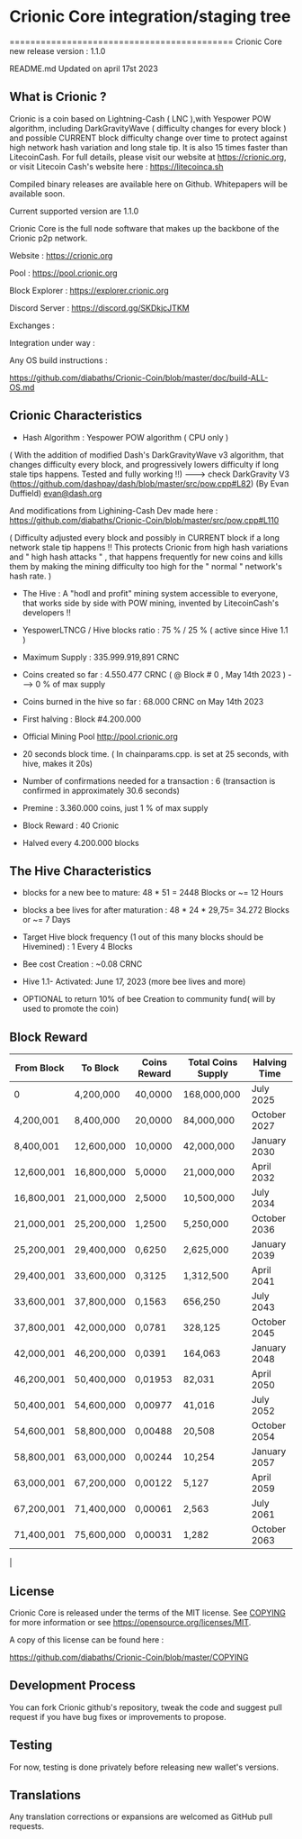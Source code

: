 
# Crionic Core integration/staging tree
===========================================
Crionic Core new release version : 1.1.0

README.md Updated on april 17st 2023

What is Crionic ?
----------------------

Crionic is a coin based on Lightning-Cash ( LNC ),with Yespower POW algorithm, including DarkGravityWave ( difficulty changes for every block ) and possible CURRENT block difficulty change over time to protect against high network hash variation and long stale tip. It is also 15 times faster than LitecoinCash. For full details, please visit our website at https://crionic.org, or visit Litecoin Cash's website here : https://litecoinca.sh 

Compiled binary releases are available here on Github.
Whitepapers will be available soon.

Current supported version are 1.1.0

Crionic Core is the full node software that makes up the backbone of the Crionic p2p network.


Website : https://crionic.org

Pool : https://pool.crionic.org

Block Explorer : https://explorer.crionic.org

Discord Server : https://discord.gg/SKDkjcJTKM


Exchanges : 

Integration under way : 



Any OS build instructions :

https://github.com/diabaths/Crionic-Coin/blob/master/doc/build-ALL-OS.md




Crionic Characteristics
---------------------------------------------------------------------------


- Hash Algorithm : Yespower POW algorithm    ( CPU only )

( With the addition of modified Dash's DarkGravityWave v3 algorithm, that changes difficulty every block, and progressively lowers difficulty if long stale tips happens. Tested and fully working !!) ---> check DarkGravity V3 (https://github.com/dashpay/dash/blob/master/src/pow.cpp#L82) (By Evan Duffield)
 <evan@dash.org>

And modifications from Lighining-Cash Dev made here :        https://github.com/diabaths/Crionic-Coin/blob/master/src/pow.cpp#L110

( Difficulty adjusted every block and possibly in CURRENT block if a long network stale tip happens !! This protects Crionic from high hash variations and " high hash attacks " , that happens frequently for new coins and kills them by making the mining difficulty too high for the " normal " network's hash rate. )


- The Hive : A "hodl and profit" mining system accessible to everyone, that works side by side with POW mining, invented by LitecoinCash's developers !!

- YespowerLTNCG / Hive blocks ratio : 75 % / 25 % ( active since Hive 1.1 )

- Maximum Supply : 335.999.919,891 CRNC 

- Coins created so far : 4.550.477 CRNC ( @ Block # 0 , May 14th 2023 ) ---> 0 % of max supply

- Coins burned in the hive so far : 68.000 CRNC  on May 14th 2023 

- First halving : Block #4.200.000

- Official Mining Pool http://pool.crionic.org

- 20 seconds block time. ( In chainparams.cpp. is set at 25 seconds, with hive, makes it 20s)

- Number of confirmations needed for a transaction : 6  (transaction is confirmed in approximately 30.6 seconds)

- Premine : 3.360.000 coins, just 1 % of max supply

- Block Reward : 40 Crionic

- Halved every 4.200.000 blocks


The Hive Characteristics
---------------------------------------------------------------------------

- blocks for a new bee to mature: 48 * 51 = 2448 Blocks or ~= 12 Hours

- blocks a bee lives for after maturation : 48 * 24 * 29,75= 34.272 Blocks or ~= 7 Days

- Target Hive block frequency (1 out of this many blocks should be Hivemined) : 1 Every 4 Blocks 

- Bee cost Creation : ~0.08 CRNC

- Hive 1.1- Activated: June 17, 2023 (more bee lives and more) 

- OPTIONAL to return 10% of bee Creation to community fund( will by used to promote the coin)



Block Reward
---------------------------------------------------------------------------
					
| From Block   | To Block     | Coins Reward | Total Coins Supply | Halving Time  |
|--------------|--------------|--------------|--------------------|---------------|
| 0            | 4,200,000    | 40,0000      | 168,000,000        | July 2025 |
| 4,200,001    | 8,400,000    | 20,0000      | 84,000,000         | October 2027 |
| 8,400,001    | 12,600,000   | 10,0000      | 42,000,000         | January 2030 |
| 12,600,001   | 16,800,000   | 5,0000       | 21,000,000         | April 2032 |
| 16,800,001   | 21,000,000   | 2,5000       | 10,500,000         | July 2034 |
| 21,000,001   | 25,200,000   | 1,2500       | 5,250,000          | October 2036 |
| 25,200,001   | 29,400,000   | 0,6250       | 2,625,000          | January 2039 |
| 29,400,001   | 33,600,000   | 0,3125       | 1,312,500          | April 2041 |
| 33,600,001   | 37,800,000   | 0,1563       | 656,250            | July 2043 |
| 37,800,001   | 42,000,000   | 0,0781       | 328,125            | October 2045 |
| 42,000,001   | 46,200,000   | 0,0391       | 164,063            | January 2048 |
| 46,200,001   | 50,400,000   | 0,01953      | 82,031             | April 2050 |
| 50,400,001   | 54,600,000   | 0,00977      | 41,016             | July 2052 |
| 54,600,001   | 58,800,000   | 0,00488      | 20,508             | October 2054 |
| 58,800,001   | 63,000,000   | 0,00244      | 10,254             | January 2057 |
| 63,000,001   | 67,200,000   | 0,00122      | 5,127              | April 2059 |
| 67,200,001   | 71,400,000   | 0,00061      | 2,563              | July 2061 |
| 71,400,001   | 75,600,000   | 0,00031      | 1,282              | October 2063 |
| 
	



License
-------

Crionic Core is released under the terms of the MIT license. See [COPYING](COPYING) for more
information or see https://opensource.org/licenses/MIT.

A copy of this license can be found here :

https://github.com/diabaths/Crionic-Coin/blob/master/COPYING


Development Process
-------------------

You can fork Crionic github's repository, tweak the code and suggest pull request if you have bug fixes or improvements to propose.

Testing
-------

For now, testing is done privately before releasing new wallet's versions.

Translations
------------

Any translation corrections or expansions are welcomed as GitHub pull requests.
